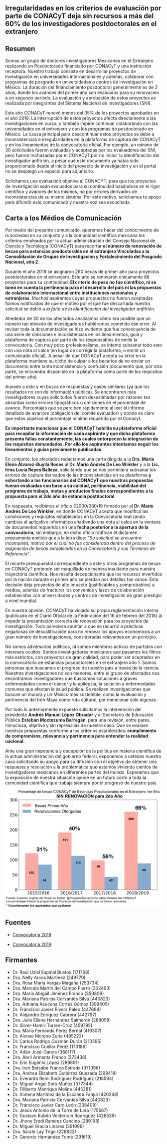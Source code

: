 ## Irregularidades en los criterios de evaluación por parte de CONACyT deja sin recursos a más del 60% de los investigadores postdoctorales en el extranjero

## Resumen

Somos un grupo de doctores Investigadores Mexicanos en el Extranjero realizando un Posdoctorado financiado por CONACyT y una institución receptora. Nuestro trabajo consiste en desarrollar proyectos de investigación en universidades internacionales y además, colaborar con programas de posgrado en universidades o centros de investigación en México. La duración del financiamiento posdoctoral generalmente es de 2 años, donde los avances del primer año son evaluados para su renovación a un segundo periodo. La evaluación y aprobación de estos proyectos es realizada por integrantes del Sistema Nacional de Investigadores (SNI).

Este año CONACyT renovó menos del 35% de los proyectos aprobados en el año 2018. La interrupción de estos proyectos afecta directamente a las investigaciones en curso, y también impide continuar colaborando con las universidades en el extranjero y con los programas de posdoctorado en México. La causa principal para descontinuar estos proyectos se debe a inconsistencias e irregularidades en la plataforma de captura del CONACyT y en los lineamientos de la convocatoria oficial. Por ejemplo, un mínimo de 30 solicitudes fueron evaluadas y aceptadas por los evaluadores del SNI, pero fueron rechazadas por el CONACyT por no incluir la identificación del investigador anfitrión, a pesar que este documento ya había sido proporcionado desde el inicio del proyecto de investigación y en el portal no se desplegó un espacio para adjuntarlo.

Solicitamos una evaluación objetiva al CONACYT, para que los proyectos de investigación sean evaluados para su continuidad basándose en el rigor científico y avances de los mismos, no por errores derivados de inconsistencias de su mismo sistema. Por este motivo, solicitamos tu apoyo para difundir este comunicado y nuestra voz sea escuchada.


## Carta a los Médios de Comunicación
Por medio del presente comunicado, queremos hacer del conocimiento de la sociedad en su conjunto y a la comunidad científica mexicana los criterios empleados por la actual administración del Consejo Nacional de Ciencia y Tecnología (CONACyT) para recortar **el número de renovación de becas para estancias posdoctorales en el extranjero Vinculadas a la Consolidación de Grupos de Investigación y Fortalecimiento del Posgrado Nacional, año 2**.

Durante el año 2018 se asignaron 260 becas de primer año para proyectos postdoctorales en el extranjero. Este año se renovaron únicamente 88 proyectos para su continuidad. **El criterio de peso no fue científico, ni se tomó en cuenta la pertinencia para el desarrollo del país ni las propuestas de colaboración internacional entre instituciones nacionales y extranjeras**. Muchos aspirantes cuyas propuestas no fueron aceptadas fuimos notificados de que el motivo por el que fue descartada nuestra solicitud se debió a _la falta de la identificación del investigador anfitrión_. 

Alrededor de 30 de los afectados analizamos cómo era posible que un número tan elevado de investigadores hubiéramos cometido ese error. Al revisar toda la documentación se hizo evidente que fue consecuencia de una serie de omisiones e incosistencias en los lineamientos, guía y plataforma de captura por parte de los responsables de emitir la convocatoria. Con muy poco profesionalismo, se intentó subsanar todo esto con una nota al calce (en lugar de corregir la plataforma, o emitir un comunicado oficial). A pesar de que CONACyT acepta su error en la plataforma mantiene su dicho de culpar a los becarios de no enviar un documento entre tanta inconsistencia y confusión (documento que, por otra parte, se encuentra disponible en la plataforma como parte de los requisitos del primer año).

Aunado a esto y en busca de respuestas y casos similares (ya que los resultados no son de información pública). Se encontraron más investigadores cuyas solicitudes fueron desestimadas por razones tan absurdas como errores tipográficos u omisiones en el porcentaje de avance. Porcentajes que se perciben rápidamente al leer el informe detallado de avances (obligación del comité evaluador) y donde es claro que estos superan el porcentaje mínimo requerido por el Conacyt. 

**Es importante mencionar que el CONACyT habilita su plataforma oficial para recopilar la información de cada aspirante y que dicha plataforma presenta fallas constantemente, las cuales entorpecen la integración de los requisitos demandados. Por ello los aspirantes intentamos seguir los lineamientos y guías previamente publicadas.** 

En conjunto, los afectados redactamos una carta dirigida a la **Dra. María Elena Álvarez-Buylla Roces**,al **Dr. Mario Andrés De Leo Winkler** y a la **Lic. Irma Lucía Reyes Balleza**, solicitando que se nos permitiera subsanar los errores de captura derivados de las inconsistencias en su plataforma **y exhortando a los funcionarios del CONACyT que nuestras propuestas fueran evaluadas con base a su calidad, pertinencia, viabilidad del programa de trabajo, metas y productos finales correspondientes a la propuesta para el 2do año de estancia postdoctoral**. 

En respuesta, recibimos el oficio E2000/080/19 firmado por el **Dr. Mario Andrés De Leo Winkler**, en donde CONACyT acepta que modificó las condiciones y requisitos establecidos en la Convocatoria realizando cambios al aplicativo informático añadiendo una nota al calce en la ventana de documentos requeridos en una **fecha posterior a la apertura de la convocatoria**, sin embargo, en dicho oficio ratifican el dictamen previamente emitido que a la letra dice: _“Su solicitud se encuentra incompleta, motivo por el cual no fue considerada dentro del proceso de asignación de becas establecidos en la Convocatoria y sus Términos de Referencia”_.


El recorte presupuestal correspondiente a este y otros programas de becas en CONACyT pretende ser maquillado de manera insultante para nuestra trayectoria científica. Nos resulta decepcionante que los recursos invertidos por la nación durante el primer año se pierdan por detalles tan vanos. Esta decisión deja proyectos de alto impacto (justificables y comprobables) a medias, además de fracturar los convenios y lazos de colaboración establecidos con universidades y centros de investigación de gran prestigio a nivel mundial. 

En nuestra opinión, CONACyT ha violado su propia reglamentación interna (publicado en el Diario Oficial de la Federación del 16 de febrero del 2018) al impedir la presentación correcta de renovación para los proyectos de investigación. Todo pareciera apuntar a que se recurrió a prácticas engañosas de descalificación para no renovar los apoyos económicos a un gran número de investigaciones, consideradas relevantes en un principio.

No somos adversarios políticos, ni somos miembros activos de partidos con intereses ocultos. Somos investigadores mexicanos que pasamos los filtros más estrictos, con proyectos de gran calidad, para poder ser aceptados en la convocatoria de estancias posdoctorales en el extranjero año 1. Somos personas que buscamos el progreso de nuestro país a través de la ciencia. Nuestras investigaciones no son menores, entre el grupo de afectados nos encontramos investigadores que buscamos soluciones a graves enfermedades como el cáncer y la epilepsia; la solución a enfermedades comunes que afectan la salud pública. Se realizan investigaciones que buscan un mundo y un México más sostenible, como la evaluación y pertinencia del tren Maya como ruta cultural, por mencionar sólo algunas.

Por todo lo anteriormente expuesto solicitamos la intervención del presidente **Andrés Manuel López Obrador** y al Secretario de Educación Pública **Esteban Moctezuma Barragán**, para una revisión, entre pares, minuciosa, objetiva y sin represalias de nuestro caso. Que se evalúen nuestras propuestas conforme a los criterios establecidos: **cumplimiento de compromisos, relevancia y pertinencia para entender la realidad nacional**.

Ante una gran impotencia y decepción de la política en materia científica de la actual administración del gobierno federal, exponemos a ustedes nuestro caso solicitando su apoyo para su difusión con el objetivo de obtener una respuesta y resolución a la problemática que estamos viviendo cientos de investigadores mexicanos en diferentes partes del mundo. Esperamos que la exposición de nuestra situación ayude en un futuro corto a toda la comunidad científica que trabaja siempre por el progreso de nuestro país. 

![Gráfica comparativa](Grafica3.png "Gráfica comparativa")

## Fuentes

+ [Convocatoria 2018](https://www.conacyt.gob.mx/index.php/el-conacyt/convocatorias-y-resultados-conacyt/convocatorias-estancias-posdoctorales-sabaticas-extranjero-1/conv-epe-gest-18)

+ [Convocatoria 2019](https://www.conacyt.gob.mx/index.php/el-conacyt/convocatorias-y-resultados-conacyt/convocatorias-estancias-posdoctorales-sabaticas-extranjero-1/conv-epe-19)


## Firmantes

+ Dr. Raúl Uziel Espinal Bustos (171768)
+ Dra. Nelly Arcos Martínez (249770)
+ Dra. Rosa Maria Vargas Magaña (253734)	 
+ Dra. Marcela Martín del Campo Fierro (302493)
+ Dra. María Abigail Jiménez Franco (350809)	
+ Dra. Mariana Patricia Cervantes Silva (440823)
+ Dra. Adriana Azucena Cortés Gómez (399405) 	
+ Dr. Francisco Javier Rivera Paleo (447684)
+ Dr. Alejandro Enríquez Cabrera (442797)	
+ Dra. Julie Eliene Hernández Salmerón (288058)
+ Dr. Silver-Hamill Turren-Cruz (459795)	
+ Dra. María Fernanda Pérez Bernal (419307)
+ Dr. Alonso Moreno Zuria (485222)	 
+ Dr. Carlos Rodrigo Guzmán Durán (210595)
+ Dr. Francisco Cuellar Pérez	(173186)
+ Dr. Adán José-García (368117)
+ Dra. Abril Armenta Franco (373438)
+ Dr. Eric Eugenio López (289891)
+ Dra. Ireri Betsabe Franco Estrada (371096)
+ Dra. Andrea Elizabeth Gutiérrez Quezada (298418)
+ Dr. Everardo Remi Rodríguez Rodríguez (218594)
+ Dr. Miguel Angel Soto Muñoz (377344)
+ Dr. Filiberto Manrique Molina (445381)
+ Dr. Ximena Martínez de la Escalera Fanjul (420248)
+ Dra. Mariana Patricia Cervantes Silva (440823)
+ Dr. Francisco Javier Caro León (338409)
+ Dr. Jesús Antonio de la Torre de Lara (175567)
+ Dr. Gustavo Rubén Velderrain Rodríguez (426539)
+ Dr. Jhony Eredi Ramírez Cancino (289198)
+ Dr. Miguel Gracia Linares (391996)
+ Dra. Sarahí Lay Trigo (228822)
+ Dr. Gerardo Hernández Tomé (291619)
